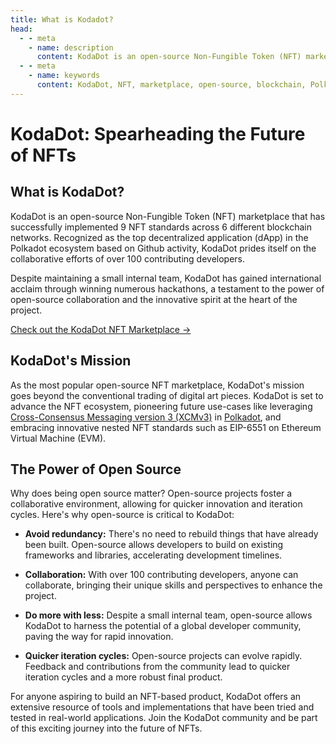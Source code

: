 ```yaml
---
title: What is Kodadot?
head:
  - - meta
    - name: description
      content: KodaDot is an open-source Non-Fungible Token (NFT) marketplace that has successfully implemented 9 NFT standards across 6 different blockchain networks. This article provides an overview of KodaDot, including its mission, vision, and team. It also highlights the power of open-source collaboration and the innovative spirit at the heart of the project. Additionally, the article emphasizes the importance of being part of the KodaDot community and offers an extensive resource of tools and implementations that have been tried and tested in real-world applications.
  - - meta
    - name: keywords
      content: KodaDot, NFT, marketplace, open-source, blockchain, Polkadot, XCMv3, EIP-6551, Ethereum Virtual Machine, collaboration, innovation, community, tools, implementations, real-world applications, mission, vision, team, future
---
```


# KodaDot: Spearheading the Future of NFTs

## What is KodaDot?

KodaDot is an open-source Non-Fungible Token (NFT) marketplace that has successfully implemented 9 NFT standards across 6 different blockchain networks. Recognized as the top decentralized application (dApp) in the Polkadot ecosystem based on Github activity, KodaDot prides itself on the collaborative efforts of over 100 contributing developers.

Despite maintaining a small internal team, KodaDot has gained international acclaim through winning numerous hackathons, a testament to the power of open-source collaboration and the innovative spirit at the heart of the project.

[Check out the KodaDot NFT Marketplace ->](https://kodadot.xyz/)

## KodaDot's Mission

As the most popular open-source NFT marketplace, KodaDot's mission goes beyond the conventional trading of digital art pieces. KodaDot is set to advance the NFT ecosystem, pioneering future use-cases like leveraging [Cross-Consensus Messaging version 3 (XCMv3)](/core-concepts/polkadot/transfering-nfts-via-chains) in [Polkadot](/core-concepts/polkadot/what-are-polkadot-and-kusama), and embracing innovative nested NFT standards such as EIP-6551 on Ethereum Virtual Machine (EVM).

## The Power of Open Source

Why does being open source matter? Open-source projects foster a collaborative environment, allowing for quicker innovation and iteration cycles. Here's why open-source is critical to KodaDot:

- **Avoid redundancy:** There's no need to rebuild things that have already been built. Open-source allows developers to build on existing frameworks and libraries, accelerating development timelines.

- **Collaboration:** With over 100 contributing developers, anyone can collaborate, bringing their unique skills and perspectives to enhance the project.

- **Do more with less:** Despite a small internal team, open-source allows KodaDot to harness the potential of a global developer community, paving the way for rapid innovation.

- **Quicker iteration cycles:** Open-source projects can evolve rapidly. Feedback and contributions from the community lead to quicker iteration cycles and a more robust final product.

For anyone aspiring to build an NFT-based product, KodaDot offers an extensive resource of tools and implementations that have been tried and tested in real-world applications. Join the KodaDot community and be part of this exciting journey into the future of NFTs.